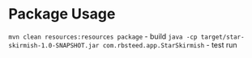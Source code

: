 # Package Usage

`mvn clean resources:resources package` - build
`java -cp target/star-skirmish-1.0-SNAPSHOT.jar com.rbsteed.app.StarSkirmish` - test run